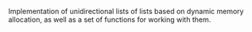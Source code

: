 Implementation of unidirectional lists of lists based on dynamic memory allocation, as well as a set of functions for working with them.
